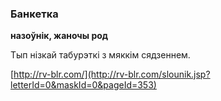 ### Банкетка
**назоўнік, жаночы род**

Тып нізкай табурэткі з мяккім сядзеннем.

<a rel="author">[http://rv-blr.com/](http://rv-blr.com/slounik.jsp?letterId=0&maskId=0&pageId=353)</a>

